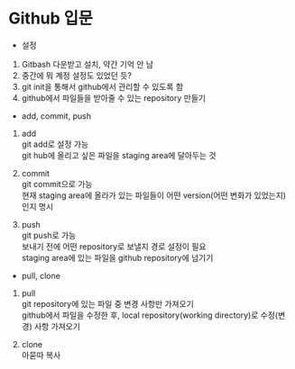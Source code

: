 # Github 입문

* 설정

1. Gitbash 다운받고 설치, 약간 기억 안 남
2. 중간에 뭐 계정 설정도 있었던 듯?
3. git init을 통해서 github에서 관리할 수 있도록 함
4. github에서 파일들을 받아줄 수 있는 repository 만들기

* add, commit, push

1. add<br>
git add로 설정 가능<br>
git hub에 올리고 싶은 파일을 staging area에 달아두는 것<br>

2. commit<br>
git commit으로 가능<br>
현재 staging area에 올라가 있는 파일들이 어떤 version(어떤 변화가 있었는지)인지 명시<br>

3. push<br>
git push로 가능<br>
보내기 전에 어떤 repository로 보낼지 경로 설정이 필요<br>
staging area에 있는 파일을 github repository에 넘기기

* pull, clone

1. pull<br>
git repository에 있는 파일 중 변경 사항만 가져오기<br>
github에서 파일을 수정한 후, local repository(working directory)로 수정(변경) 사항 가져오기

2. clone<br>
아묻따 복사
